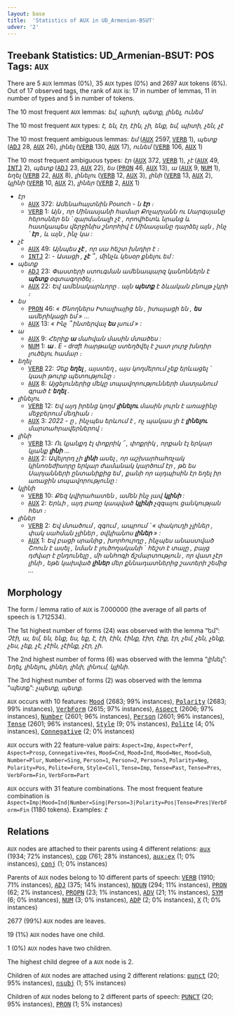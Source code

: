 ```yaml
---
layout: base
title:  'Statistics of AUX in UD_Armenian-BSUT'
udver: '2'
---
```


## Treebank Statistics: UD_Armenian-BSUT: POS Tags: `AUX`

There are 5 `AUX` lemmas (0%), 35 `AUX` types (0%) and 2697 `AUX` tokens (6%).
Out of 17 observed tags, the rank of `AUX` is: 17 in number of lemmas, 11 in number of types and 5 in number of tokens.

The 10 most frequent `AUX` lemmas: <em>եմ, պիտի, պետք, լինել, ունեմ</em>

The 10 most frequent `AUX` types:  <em>է, են, էր, էին, չի, ենք, եմ, պիտի, չեն, չէ</em>

The 10 most frequent ambiguous lemmas: <em>եմ</em> (<tt><a href="hy_bsut-pos-AUX.html">AUX</a></tt> 2597, <tt><a href="hy_bsut-pos-VERB.html">VERB</a></tt> 1), <em>պետք</em> (<tt><a href="hy_bsut-pos-ADJ.html">ADJ</a></tt> 28, <tt><a href="hy_bsut-pos-AUX.html">AUX</a></tt> 26), <em>լինել</em> (<tt><a href="hy_bsut-pos-VERB.html">VERB</a></tt> 130, <tt><a href="hy_bsut-pos-AUX.html">AUX</a></tt> 17), <em>ունեմ</em> (<tt><a href="hy_bsut-pos-VERB.html">VERB</a></tt> 106, <tt><a href="hy_bsut-pos-AUX.html">AUX</a></tt> 1)

The 10 most frequent ambiguous types:  <em>էր</em> (<tt><a href="hy_bsut-pos-AUX.html">AUX</a></tt> 372, <tt><a href="hy_bsut-pos-VERB.html">VERB</a></tt> 1), <em>չէ</em> (<tt><a href="hy_bsut-pos-AUX.html">AUX</a></tt> 49, <tt><a href="hy_bsut-pos-INTJ.html">INTJ</a></tt> 2), <em>պետք</em> (<tt><a href="hy_bsut-pos-ADJ.html">ADJ</a></tt> 23, <tt><a href="hy_bsut-pos-AUX.html">AUX</a></tt> 22), <em>ես</em> (<tt><a href="hy_bsut-pos-PRON.html">PRON</a></tt> 46, <tt><a href="hy_bsut-pos-AUX.html">AUX</a></tt> 13), <em>ա</em> (<tt><a href="hy_bsut-pos-AUX.html">AUX</a></tt> 9, <tt><a href="hy_bsut-pos-NUM.html">NUM</a></tt> 1), <em>եղել</em> (<tt><a href="hy_bsut-pos-VERB.html">VERB</a></tt> 22, <tt><a href="hy_bsut-pos-AUX.html">AUX</a></tt> 8), <em>լինելու</em> (<tt><a href="hy_bsut-pos-VERB.html">VERB</a></tt> 12, <tt><a href="hy_bsut-pos-AUX.html">AUX</a></tt> 3), <em>լինի</em> (<tt><a href="hy_bsut-pos-VERB.html">VERB</a></tt> 13, <tt><a href="hy_bsut-pos-AUX.html">AUX</a></tt> 2), <em>կլինի</em> (<tt><a href="hy_bsut-pos-VERB.html">VERB</a></tt> 10, <tt><a href="hy_bsut-pos-AUX.html">AUX</a></tt> 2), <em>լիներ</em> (<tt><a href="hy_bsut-pos-VERB.html">VERB</a></tt> 2, <tt><a href="hy_bsut-pos-AUX.html">AUX</a></tt> 1)


* <em>էր</em>
  * <tt><a href="hy_bsut-pos-AUX.html">AUX</a></tt> 372: <em>Ամենահայտնին Pounch - ն <b>էր</b> ։</em>
  * <tt><a href="hy_bsut-pos-VERB.html">VERB</a></tt> 1: <em>Այն , որ Մինասյանի համար Քոչարյանն ու Սարգսյանը հերոսներ են ՝ զարմանալի չէ , որովհետև նրանց և հատկապես վերջինիս շնորհիվ է Մինասյանը դարձել այն , ինչ ՝ <b>էր</b> , և այն , ինչ կա :</em>
* <em>չէ</em>
  * <tt><a href="hy_bsut-pos-AUX.html">AUX</a></tt> 49: <em>Այնպես <b>չէ</b> , որ սա հեշտ խնդիր է ։</em>
  * <tt><a href="hy_bsut-pos-INTJ.html">INTJ</a></tt> 2: <em>- Ասացի , <b>չէ</b> ՞ , մինչև կեսօր քնելու եմ :</em>
* <em>պետք</em>
  * <tt><a href="hy_bsut-pos-ADJ.html">ADJ</a></tt> 23: <em>Փաստերի ստուգման ամենապարզ կանոններն է <b>պետք</b> օգտագործել .</em>
  * <tt><a href="hy_bsut-pos-AUX.html">AUX</a></tt> 22: <em>Եվ ամենակարևորը . այն <b>պետք</b> է ձևական բնույթ չկրի ։</em>
* <em>ես</em>
  * <tt><a href="hy_bsut-pos-PRON.html">PRON</a></tt> 46: <em>« Ծնողներս Իտալիայից են , իտալացի են , <b>ես</b> ամերիկացի եմ » …</em>
  * <tt><a href="hy_bsut-pos-AUX.html">AUX</a></tt> 13: <em>« Ինչ ՞ ինտերվալ <b>ես</b> լսում » :</em>
* <em>ա</em>
  * <tt><a href="hy_bsut-pos-AUX.html">AUX</a></tt> 9: <em>Հերիք <b>ա</b> մահվան մասին մտածես :</em>
  * <tt><a href="hy_bsut-pos-NUM.html">NUM</a></tt> 1: <em><b>ա</b> . E - draft հարթակը ստեղծվել է շատ լուրջ խնդիր լուծելու համար ։</em>
* <em>եղել</em>
  * <tt><a href="hy_bsut-pos-VERB.html">VERB</a></tt> 22: <em>Չեք <b>եղել</b> , այստեղ , այս կողմերում չեք երևացել ՝ կասի թուրք պետությունը ։</em>
  * <tt><a href="hy_bsut-pos-AUX.html">AUX</a></tt> 8: <em>Այցելուներից մեկը տպավորությունների մատյանում գրած է <b>եղել</b> .</em>
* <em>լինելու</em>
  * <tt><a href="hy_bsut-pos-VERB.html">VERB</a></tt> 12: <em>Եվ այդ իրենց կողմ <b>լինելու</b> մասին լուրն է առաջինը մեջբերում մեդիան ։</em>
  * <tt><a href="hy_bsut-pos-AUX.html">AUX</a></tt> 3: <em>2022 - ը , ինչպես երևում է , ոչ պակաս լի է <b>լինելու</b> մարտահրավերներով ։</em>
* <em>լինի</em>
  * <tt><a href="hy_bsut-pos-VERB.html">VERB</a></tt> 13: <em>Ու կյանքդ էլ փոքրիկ ՜ , փոքրիկ , որքան էլ երկար կյանք <b>լինի</b> …</em>
  * <tt><a href="hy_bsut-pos-AUX.html">AUX</a></tt> 2: <em>Ավելորդ չի <b>լինի</b> ասել , որ աշխարհահռչակ կինոռեժիսորը երկար ժամանակ կարծում էր , թե ես Սարյանների ընտանիքից եմ , քանի որ այդպիսին էր եղել իր առաջին տպավորությունը :</em>
* <em>կլինի</em>
  * <tt><a href="hy_bsut-pos-VERB.html">VERB</a></tt> 10: <em>Քեզ կվիրահատեն , ամեն ինչ լավ <b>կլինի</b> :</em>
  * <tt><a href="hy_bsut-pos-AUX.html">AUX</a></tt> 2: <em>Երևի , այդ բառը կապված <b>կլինի</b> չզգալու ցանկության հետ ։</em>
* <em>լիներ</em>
  * <tt><a href="hy_bsut-pos-VERB.html">VERB</a></tt> 2: <em>Եվ մտածում , զգում , ապրում ՝ « փակուղի չլիներ , փակ սահման չլիներ , օվկիանոս <b>լիներ</b> » :</em>
  * <tt><a href="hy_bsut-pos-AUX.html">AUX</a></tt> 1: <em>Եվ բացի սրանից , խորհուրդը , ինչպես անաստված Շոուն է ասել , նման է լուծողականի ` հեշտ է տալը , բայց դժվար է ընդունելը , մի անհոգի ճշմարտություն , որ վատ չէր լինի , եթե կախված <b>լիներ</b> մեր քննադատներից շատերի շեմից ...</em>

## Morphology

The form / lemma ratio of `AUX` is 7.000000 (the average of all parts of speech is 1.712534).

The 1st highest number of forms (24) was observed with the lemma “եմ”: <em>Չէի, ա, եմ, են, ենք, ես, եք, է, էի, էին, էինք, էիր, էիք, էր, չեմ, չեն, չենք, չես, չեք, չէ, չէին, չէինք, չէր, չի</em>.

The 2nd highest number of forms (6) was observed with the lemma “լինել”: <em>եղել, լինելու, լիներ, լինի, լինում, կլինի</em>.

The 3rd highest number of forms (2) was observed with the lemma “պետք”: <em>չպետք, պետք</em>.

`AUX` occurs with 10 features: <tt><a href="hy_bsut-feat-Mood.html">Mood</a></tt> (2683; 99% instances), <tt><a href="hy_bsut-feat-Polarity.html">Polarity</a></tt> (2683; 99% instances), <tt><a href="hy_bsut-feat-VerbForm.html">VerbForm</a></tt> (2615; 97% instances), <tt><a href="hy_bsut-feat-Aspect.html">Aspect</a></tt> (2606; 97% instances), <tt><a href="hy_bsut-feat-Number.html">Number</a></tt> (2601; 96% instances), <tt><a href="hy_bsut-feat-Person.html">Person</a></tt> (2601; 96% instances), <tt><a href="hy_bsut-feat-Tense.html">Tense</a></tt> (2601; 96% instances), <tt><a href="hy_bsut-feat-Style.html">Style</a></tt> (9; 0% instances), <tt><a href="hy_bsut-feat-Polite.html">Polite</a></tt> (4; 0% instances), <tt><a href="hy_bsut-feat-Connegative.html">Connegative</a></tt> (2; 0% instances)

`AUX` occurs with 22 feature-value pairs: `Aspect=Imp`, `Aspect=Perf`, `Aspect=Prosp`, `Connegative=Yes`, `Mood=Cnd`, `Mood=Ind`, `Mood=Nec`, `Mood=Sub`, `Number=Plur`, `Number=Sing`, `Person=1`, `Person=2`, `Person=3`, `Polarity=Neg`, `Polarity=Pos`, `Polite=Form`, `Style=Coll`, `Tense=Imp`, `Tense=Past`, `Tense=Pres`, `VerbForm=Fin`, `VerbForm=Part`

`AUX` occurs with 31 feature combinations.
The most frequent feature combination is `Aspect=Imp|Mood=Ind|Number=Sing|Person=3|Polarity=Pos|Tense=Pres|VerbForm=Fin` (1180 tokens).
Examples: <em>է</em>


## Relations

`AUX` nodes are attached to their parents using 4 different relations: <tt><a href="hy_bsut-dep-aux.html">aux</a></tt> (1934; 72% instances), <tt><a href="hy_bsut-dep-cop.html">cop</a></tt> (761; 28% instances), <tt><a href="hy_bsut-dep-aux-ex.html">aux:ex</a></tt> (1; 0% instances), <tt><a href="hy_bsut-dep-conj.html">conj</a></tt> (1; 0% instances)

Parents of `AUX` nodes belong to 10 different parts of speech: <tt><a href="hy_bsut-pos-VERB.html">VERB</a></tt> (1910; 71% instances), <tt><a href="hy_bsut-pos-ADJ.html">ADJ</a></tt> (375; 14% instances), <tt><a href="hy_bsut-pos-NOUN.html">NOUN</a></tt> (294; 11% instances), <tt><a href="hy_bsut-pos-PRON.html">PRON</a></tt> (62; 2% instances), <tt><a href="hy_bsut-pos-PROPN.html">PROPN</a></tt> (23; 1% instances), <tt><a href="hy_bsut-pos-ADV.html">ADV</a></tt> (21; 1% instances), <tt><a href="hy_bsut-pos-SYM.html">SYM</a></tt> (6; 0% instances), <tt><a href="hy_bsut-pos-NUM.html">NUM</a></tt> (3; 0% instances), <tt><a href="hy_bsut-pos-ADP.html">ADP</a></tt> (2; 0% instances), <tt><a href="hy_bsut-pos-X.html">X</a></tt> (1; 0% instances)

2677 (99%) `AUX` nodes are leaves.

19 (1%) `AUX` nodes have one child.

1 (0%) `AUX` nodes have two children.

The highest child degree of a `AUX` node is 2.

Children of `AUX` nodes are attached using 2 different relations: <tt><a href="hy_bsut-dep-punct.html">punct</a></tt> (20; 95% instances), <tt><a href="hy_bsut-dep-nsubj.html">nsubj</a></tt> (1; 5% instances)

Children of `AUX` nodes belong to 2 different parts of speech: <tt><a href="hy_bsut-pos-PUNCT.html">PUNCT</a></tt> (20; 95% instances), <tt><a href="hy_bsut-pos-PRON.html">PRON</a></tt> (1; 5% instances)

